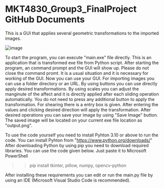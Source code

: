 # MKT4830_Group3_FinalProject GitHub Documents

   This is a GUI that applies several geometric transformations to the imported images.
   
   ![image](https://user-images.githubusercontent.com/50784218/176670283-587428f0-3e95-4894-a5f2-5d156440d41e.png)

   To start the program, you can execute "main.exe" file directly. This is an application that is transformed exe file from Python script.
After starting the program, an command prompt and the GUI will show up. Please do not close the command promt. It is a usual situation and
it is necessary for working of the GUI. Now you can use your GUI. For importing images you can use a folder directory or an URL. By using buttons 
you can use directly apply desired transformations. By using scales you can adjust the manginute of the affect and it is directly applied after 
each sliding operation automatically. You do not need to press any additional button to apply the transformation. For shearing there is a entry box is given. 
After entering the values and clicking desired direction will apply the transformation. After desired operations you can save your image by
using "Save Image" button. The saved image will be located on your current exe file location as "output.png".

   To use the code yourself you need to install Pyhton 3.10 or above to run the code. You can install Pyhton from "https://www.python.org/downloads/"
After downloading Python by using pip you need to download required libraries. You can use the code given below. Just paste it to Microsoft
PowerShell

>> pip install tkinter, pillow, numpy, opencv-python

   After installing these requirements you can edit or run the main.py file by using an IDE (Microsoft Visual Studio Code is recommended).
